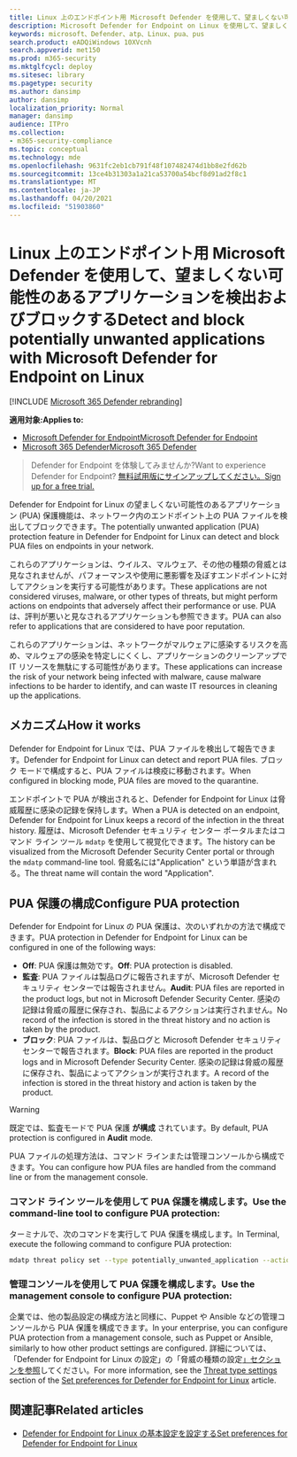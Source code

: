 ```yaml
---
title: Linux 上のエンドポイント用 Microsoft Defender を使用して、望ましくない可能性のあるアプリケーションを検出およびブロックする
description: Microsoft Defender for Endpoint on Linux を使用して、望ましくない可能性があるアプリケーション (PUA) を検出してブロックします。
keywords: microsoft、Defender、atp、Linux、pua、pus
search.product: eADQiWindows 10XVcnh
search.appverid: met150
ms.prod: m365-security
ms.mktglfcycl: deploy
ms.sitesec: library
ms.pagetype: security
ms.author: dansimp
author: dansimp
localization_priority: Normal
manager: dansimp
audience: ITPro
ms.collection:
- m365-security-compliance
ms.topic: conceptual
ms.technology: mde
ms.openlocfilehash: 9631fc2eb1cb791f48f107482474d1bb8e2fd62b
ms.sourcegitcommit: 13ce4b31303a1a21ca53700a54bcf8d91ad2f8c1
ms.translationtype: MT
ms.contentlocale: ja-JP
ms.lasthandoff: 04/20/2021
ms.locfileid: "51903860"
---
```

# <a name="detect-and-block-potentially-unwanted-applications-with-microsoft-defender-for-endpoint-on-linux"></a><span data-ttu-id="d3da0-104">Linux 上のエンドポイント用 Microsoft Defender を使用して、望ましくない可能性のあるアプリケーションを検出およびブロックする</span><span class="sxs-lookup"><span data-stu-id="d3da0-104">Detect and block potentially unwanted applications with Microsoft Defender for Endpoint on Linux</span></span>

[!INCLUDE [Microsoft 365 Defender rebranding](../../includes/microsoft-defender.md)]


<span data-ttu-id="d3da0-105">**適用対象:**</span><span class="sxs-lookup"><span data-stu-id="d3da0-105">**Applies to:**</span></span>
- [<span data-ttu-id="d3da0-106">Microsoft Defender for Endpoint</span><span class="sxs-lookup"><span data-stu-id="d3da0-106">Microsoft Defender for Endpoint</span></span>](https://go.microsoft.com/fwlink/p/?linkid=2154037)
- [<span data-ttu-id="d3da0-107">Microsoft 365 Defender</span><span class="sxs-lookup"><span data-stu-id="d3da0-107">Microsoft 365 Defender</span></span>](https://go.microsoft.com/fwlink/?linkid=2118804)

> <span data-ttu-id="d3da0-108">Defender for Endpoint を体験してみませんか?</span><span class="sxs-lookup"><span data-stu-id="d3da0-108">Want to experience Defender for Endpoint?</span></span> [<span data-ttu-id="d3da0-109">無料試用版にサインアップしてください。</span><span class="sxs-lookup"><span data-stu-id="d3da0-109">Sign up for a free trial.</span></span>](https://www.microsoft.com/microsoft-365/windows/microsoft-defender-atp?ocid=docs-wdatp-investigateip-abovefoldlink)

<span data-ttu-id="d3da0-110">Defender for Endpoint for Linux の望ましくない可能性のあるアプリケーション (PUA) 保護機能は、ネットワーク内のエンドポイント上の PUA ファイルを検出してブロックできます。</span><span class="sxs-lookup"><span data-stu-id="d3da0-110">The potentially unwanted application (PUA) protection feature in Defender for Endpoint for Linux can detect and block PUA files on endpoints in your network.</span></span>

<span data-ttu-id="d3da0-111">これらのアプリケーションは、ウイルス、マルウェア、その他の種類の脅威とは見なされませんが、パフォーマンスや使用に悪影響を及ぼすエンドポイントに対してアクションを実行する可能性があります。</span><span class="sxs-lookup"><span data-stu-id="d3da0-111">These applications are not considered viruses, malware, or other types of threats, but might perform actions on endpoints that adversely affect their performance or use.</span></span> <span data-ttu-id="d3da0-112">PUA は、評判が悪いと見なされるアプリケーションも参照できます。</span><span class="sxs-lookup"><span data-stu-id="d3da0-112">PUA can also refer to applications that are considered to have poor reputation.</span></span>

<span data-ttu-id="d3da0-113">これらのアプリケーションは、ネットワークがマルウェアに感染するリスクを高め、マルウェアの感染を特定しにくくし、アプリケーションのクリーンアップで IT リソースを無駄にする可能性があります。</span><span class="sxs-lookup"><span data-stu-id="d3da0-113">These applications can increase the risk of your network being infected with malware, cause malware infections to be harder to identify, and can waste IT resources in cleaning up the applications.</span></span>

## <a name="how-it-works"></a><span data-ttu-id="d3da0-114">メカニズム</span><span class="sxs-lookup"><span data-stu-id="d3da0-114">How it works</span></span>

<span data-ttu-id="d3da0-115">Defender for Endpoint for Linux では、PUA ファイルを検出して報告できます。</span><span class="sxs-lookup"><span data-stu-id="d3da0-115">Defender for Endpoint for Linux can detect and report PUA files.</span></span> <span data-ttu-id="d3da0-116">ブロック モードで構成すると、PUA ファイルは検疫に移動されます。</span><span class="sxs-lookup"><span data-stu-id="d3da0-116">When configured in blocking mode, PUA files are moved to the quarantine.</span></span>

<span data-ttu-id="d3da0-117">エンドポイントで PUA が検出されると、Defender for Endpoint for Linux は脅威履歴に感染の記録を保持します。</span><span class="sxs-lookup"><span data-stu-id="d3da0-117">When a PUA is detected on an endpoint, Defender for Endpoint for Linux keeps a record of the infection in the threat history.</span></span> <span data-ttu-id="d3da0-118">履歴は、Microsoft Defender セキュリティ センター ポータルまたはコマンド ライン ツール `mdatp` を使用して視覚化できます。</span><span class="sxs-lookup"><span data-stu-id="d3da0-118">The history can be visualized from the Microsoft Defender Security Center portal or through the `mdatp` command-line tool.</span></span> <span data-ttu-id="d3da0-119">脅威名には"Application" という単語が含まれる。</span><span class="sxs-lookup"><span data-stu-id="d3da0-119">The threat name will contain the word "Application".</span></span>

## <a name="configure-pua-protection"></a><span data-ttu-id="d3da0-120">PUA 保護の構成</span><span class="sxs-lookup"><span data-stu-id="d3da0-120">Configure PUA protection</span></span>

<span data-ttu-id="d3da0-121">Defender for Endpoint for Linux の PUA 保護は、次のいずれかの方法で構成できます。</span><span class="sxs-lookup"><span data-stu-id="d3da0-121">PUA protection in Defender for Endpoint for Linux can be configured in one of the following ways:</span></span>

- <span data-ttu-id="d3da0-122">**Off**: PUA 保護は無効です。</span><span class="sxs-lookup"><span data-stu-id="d3da0-122">**Off**: PUA protection is disabled.</span></span>
- <span data-ttu-id="d3da0-123">**監査**: PUA ファイルは製品ログに報告されますが、Microsoft Defender セキュリティ センターでは報告されません。</span><span class="sxs-lookup"><span data-stu-id="d3da0-123">**Audit**: PUA files are reported in the product logs, but not in Microsoft Defender Security Center.</span></span> <span data-ttu-id="d3da0-124">感染の記録は脅威の履歴に保存され、製品によるアクションは実行されません。</span><span class="sxs-lookup"><span data-stu-id="d3da0-124">No record of the infection is stored in the threat history and no action is taken by the product.</span></span>
- <span data-ttu-id="d3da0-125">**ブロック**: PUA ファイルは、製品ログと Microsoft Defender セキュリティ センターで報告されます。</span><span class="sxs-lookup"><span data-stu-id="d3da0-125">**Block**: PUA files are reported in the product logs and in Microsoft Defender Security Center.</span></span> <span data-ttu-id="d3da0-126">感染の記録は脅威の履歴に保存され、製品によってアクションが実行されます。</span><span class="sxs-lookup"><span data-stu-id="d3da0-126">A record of the infection is stored in the threat history and action is taken by the product.</span></span>

>[!WARNING]
><span data-ttu-id="d3da0-127">既定では、監査モードで PUA 保護 **が構成** されています。</span><span class="sxs-lookup"><span data-stu-id="d3da0-127">By default, PUA protection is configured in **Audit** mode.</span></span>

<span data-ttu-id="d3da0-128">PUA ファイルの処理方法は、コマンド ラインまたは管理コンソールから構成できます。</span><span class="sxs-lookup"><span data-stu-id="d3da0-128">You can configure how PUA files are handled from the command line or from the management console.</span></span>

### <a name="use-the-command-line-tool-to-configure-pua-protection"></a><span data-ttu-id="d3da0-129">コマンド ライン ツールを使用して PUA 保護を構成します。</span><span class="sxs-lookup"><span data-stu-id="d3da0-129">Use the command-line tool to configure PUA protection:</span></span>

<span data-ttu-id="d3da0-130">ターミナルで、次のコマンドを実行して PUA 保護を構成します。</span><span class="sxs-lookup"><span data-stu-id="d3da0-130">In Terminal, execute the following command to configure PUA protection:</span></span>

```bash
mdatp threat policy set --type potentially_unwanted_application --action [off|audit|block]
```

### <a name="use-the-management-console-to-configure-pua-protection"></a><span data-ttu-id="d3da0-131">管理コンソールを使用して PUA 保護を構成します。</span><span class="sxs-lookup"><span data-stu-id="d3da0-131">Use the management console to configure PUA protection:</span></span>

<span data-ttu-id="d3da0-132">企業では、他の製品設定の構成方法と同様に、Puppet や Ansible などの管理コンソールから PUA 保護を構成できます。</span><span class="sxs-lookup"><span data-stu-id="d3da0-132">In your enterprise, you can configure PUA protection from a management console, such as Puppet or Ansible, similarly to how other product settings are configured.</span></span> <span data-ttu-id="d3da0-133">詳細については、「Defender for [](linux-preferences.md#threat-type-settings) Endpoint for Linux の設定」の「脅威の種類の設定[」セクションを参照](linux-preferences.md)してください。</span><span class="sxs-lookup"><span data-stu-id="d3da0-133">For more information, see the [Threat type settings](linux-preferences.md#threat-type-settings) section of the [Set preferences for Defender for Endpoint for Linux](linux-preferences.md) article.</span></span>

## <a name="related-articles"></a><span data-ttu-id="d3da0-134">関連記事</span><span class="sxs-lookup"><span data-stu-id="d3da0-134">Related articles</span></span>

- [<span data-ttu-id="d3da0-135">Defender for Endpoint for Linux の基本設定を設定する</span><span class="sxs-lookup"><span data-stu-id="d3da0-135">Set preferences for Defender for Endpoint for Linux</span></span>](linux-preferences.md)
